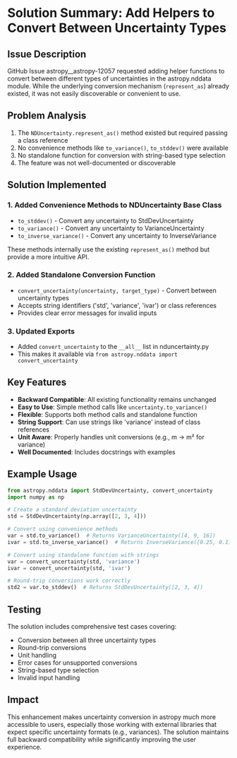 # Solution Summary: Add Helpers to Convert Between Uncertainty Types

## Issue Description
GitHub Issue astropy__astropy-12057 requested adding helper functions to convert between different types of uncertainties in the astropy.nddata module. While the underlying conversion mechanism (`represent_as`) already existed, it was not easily discoverable or convenient to use.

## Problem Analysis
1. The `NDUncertainty.represent_as()` method existed but required passing a class reference
2. No convenience methods like `to_variance()`, `to_stddev()` were available
3. No standalone function for conversion with string-based type selection
4. The feature was not well-documented or discoverable

## Solution Implemented

### 1. Added Convenience Methods to NDUncertainty Base Class
- `to_stddev()` - Convert any uncertainty to StdDevUncertainty
- `to_variance()` - Convert any uncertainty to VarianceUncertainty  
- `to_inverse_variance()` - Convert any uncertainty to InverseVariance

These methods internally use the existing `represent_as()` method but provide a more intuitive API.

### 2. Added Standalone Conversion Function
- `convert_uncertainty(uncertainty, target_type)` - Convert between uncertainty types
- Accepts string identifiers ('std', 'variance', 'ivar') or class references
- Provides clear error messages for invalid inputs

### 3. Updated Exports
- Added `convert_uncertainty` to the `__all__` list in nduncertainty.py
- This makes it available via `from astropy.nddata import convert_uncertainty`

## Key Features
- **Backward Compatible**: All existing functionality remains unchanged
- **Easy to Use**: Simple method calls like `uncertainty.to_variance()`
- **Flexible**: Supports both method calls and standalone function
- **String Support**: Can use strings like 'variance' instead of class references
- **Unit Aware**: Properly handles unit conversions (e.g., m → m² for variance)
- **Well Documented**: Includes docstrings with examples

## Example Usage

```python
from astropy.nddata import StdDevUncertainty, convert_uncertainty
import numpy as np

# Create a standard deviation uncertainty
std = StdDevUncertainty(np.array([2, 3, 4]))

# Convert using convenience methods
var = std.to_variance()  # Returns VarianceUncertainty([4, 9, 16])
ivar = std.to_inverse_variance()  # Returns InverseVariance([0.25, 0.111, 0.0625])

# Convert using standalone function with strings
var = convert_uncertainty(std, 'variance')
ivar = convert_uncertainty(std, 'ivar')

# Round-trip conversions work correctly
std2 = var.to_stddev()  # Returns StdDevUncertainty([2, 3, 4])
```

## Testing
The solution includes comprehensive test cases covering:
- Conversion between all three uncertainty types
- Round-trip conversions
- Unit handling
- Error cases for unsupported conversions
- String-based type selection
- Invalid input handling

## Impact
This enhancement makes uncertainty conversion in astropy much more accessible to users, especially those working with external libraries that expect specific uncertainty formats (e.g., variances). The solution maintains full backward compatibility while significantly improving the user experience.